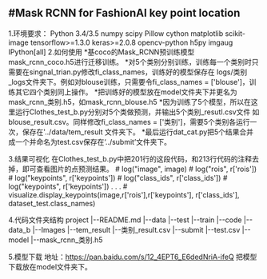 #Mask RCNN for FashionAI key point location
-----------------------------------
1.环境要求：
    Python 3.4/3.5
    numpy
    scipy
    Pillow
    cython
    matplotlib
    scikit-image
    tensorflow>=1.3.0
    keras>=2.0.8
    opencv-python
    h5py
    imgaug
    IPython[all]
2.如何使用
   *基coco的Mask_RCNN预训练模型 mask_rcnn_coco.h5进行迁移训练。
   *对5个类别分别训练，训练每一个类别时只需要在singnal_trian.py修改fi_class_names，训练好的模型保存在
logs/类别_logs文件夹下。例如对blouse训练，只需要令fi_class_names = ['blouse']，训练其它四个类别同上操作。
   *把训练好的模型放在model文件夹下并更名为mask_rcnn_类别.h5，如mask_rcnn_blouse.h5
   *因为训练了5个模型，所以在这里运行Clothes_test_b.py分别对5个类做预测，并输出5个类别_resutl.csv文件
如blouse_result.csv。同样修改fi_class_names = ['类别']，需要5个类别各运行一次，保存在'../data/tem_result
文件夹下。
   *最后运行dat_cat.py把5个结果合并成一个并命名为test.csv保存在‘../submit’文件夹下。

3.结果可视化
    在Clothes_test_b.py中把201行的这段代码，和213行代码的注释去掉，即可查看图片的点预测结果。
        # log("image", image)
        # log("rois", r['rois'])
        # log("keypoints", r['keypoints'])
        # log("class_ids", r['class_ids'])
        # log("keypoints", r['keypoints'])
        .
        .
        .
        # visualize.display_keypoints(image,r['rois'],r['keypoints'], r['class_ids'], dataset_test.class_names)

4.代码文件夹结构
project
|--README.md
|--data
    |--test
    |--train
|--code
|--data_b
    |--Images
    |--tem_result
        |--类别_result.csv
|--submit
    |--test.csv
|--model
    |--mask_rcnn_类别.h5

5.模型下载
    地址：https://pan.baidu.com/s/12_4EPT6_E6dedNriA-ifeQ
    把模型下载放在model文件夹下。